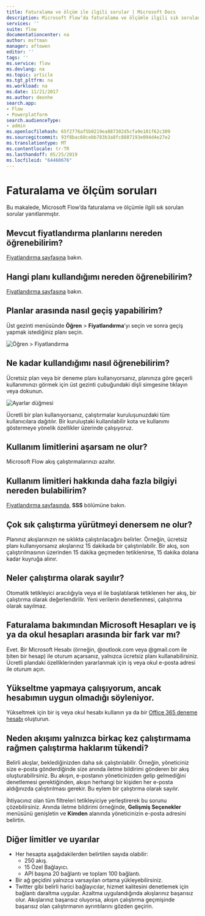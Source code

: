 ```yaml
---
title: Faturalama ve ölçüm ile ilgili sorular | Microsoft Docs
description: Microsoft Flow’da faturalama ve ölçümle ilgili sık sorulan soruların yanıtları
services: ''
suite: flow
documentationcenter: na
author: msftman
manager: aftowen
editor: ''
tags: ''
ms.service: flow
ms.devlang: na
ms.topic: article
ms.tgt_pltfrm: na
ms.workload: na
ms.date: 11/21/2017
ms.author: deonhe
search.app:
- Flow
- Powerplatform
search.audienceType:
- admin
ms.openlocfilehash: 65f2776af5b0219ea887302d5cfa9e101f62c309
ms.sourcegitcommit: 93f8bac60cebb783b3a8fc8887193e094d4e27e2
ms.translationtype: MT
ms.contentlocale: tr-TR
ms.lasthandoff: 05/25/2019
ms.locfileid: "64460676"
---
```

# <a name="billing-and-metering-questions"></a>Faturalama ve ölçüm soruları

Bu makalede, Microsoft Flow’da faturalama ve ölçümle ilgili sık sorulan sorular yanıtlanmıştır.

## <a name="where-can-i-find-out-what-pricing-plans-are-available"></a>Mevcut fiyatlandırma planlarını nereden öğrenebilirim?

[Fiyatlandırma sayfasına](https://flow.microsoft.com/pricing/) bakın.

## <a name="where-can-i-find-out-what-my-plan-is"></a>Hangi planı kullandığımı nereden öğrenebilirim?

[Fiyatlandırma sayfasına](https://flow.microsoft.com/pricing/) bakın.

## <a name="how-do-i-switch-plans"></a>Planlar arasında nasıl geçiş yapabilirim?

Üst gezinti menüsünde **Öğren** > **Fiyatlandırma**’yı seçin ve sonra geçiş yapmak istediğiniz planı seçin.

![Öğren > Fiyatlandırma](./media/billing-questions/learn-pricing.png)

## <a name="how-do-i-know-how-much-ive-used"></a>Ne kadar kullandığımı nasıl öğrenebilirim?

Ücretsiz plan veya bir deneme planı kullanıyorsanız, planınıza göre geçerli kullanımınızı görmek için üst gezinti çubuğundaki dişli simgesine tıklayın veya dokunun. 

![Ayarlar düğmesi](./media/billing-questions/settings.png)

Ücretli bir plan kullanıyorsanız, çalıştırmalar kuruluşunuzdaki tüm kullanıcılara dağıtılır. Bir kuruluştaki kullanılabilir kota ve kullanımı göstermeye yönelik özellikler üzerinde çalışıyoruz.

## <a name="what-happens-if-my-usage-exceeds-the-limits"></a>Kullanım limitlerini aşarsam ne olur?

Microsoft Flow akış çalıştırmalarınızı azaltır.

## <a name="where-can-i-find-more-information-regarding-the-usage-limits"></a>Kullanım limitleri hakkında daha fazla bilgiyi nereden bulabilirim?

[Fiyatlandırma sayfasında](https://flow.microsoft.com/pricing/), **SSS** bölümüne bakın.

## <a name="what-happens-if-i-try-to-execute-runs-too-frequently"></a>Çok sık çalıştırma yürütmeyi denersem ne olur?

Planınız akışlarınızın ne sıklıkta çalıştırılacağını belirler. Örneğin, ücretsiz planı kullanıyorsanız akışlarınız 15 dakikada bir çalıştırılabilir. Bir akış, son çalıştırılmasının üzerinden 15 dakika geçmeden tetiklenirse, 15 dakika dolana kadar kuyruğa alınır.

## <a name="what-counts-as-a-run"></a>Neler çalıştırma olarak sayılır?

Otomatik tetikleyici aracılığıyla veya el ile başlatılarak tetiklenen her akış, bir çalıştırma olarak değerlendirilir. Yeni verilerin denetlenmesi, çalıştırma olarak sayılmaz.

## <a name="are-there-differences-between-microsoft-accounts-and-work-or-school-accounts-for-billing"></a>Faturalama bakımından Microsoft Hesapları ve iş ya da okul hesapları arasında bir fark var mı?

Evet. Bir Microsoft Hesabı (örneğin, @outlook.com veya @gmail.com ile biten bir hesap) ile oturum açarsanız, yalnızca ücretsiz planı kullanabilirsiniz. Ücretli plandaki özelliklerinden yararlanmak için iş veya okul e-posta adresi ile oturum açın.

## <a name="im-trying-to-upgrade-but-im-told-my-account-isnt-eligible"></a>Yükseltme yapmaya çalışıyorum, ancak hesabımın uygun olmadığı söyleniyor.

Yükseltmek için bir iş veya okul hesabı kullanın ya da bir [Office 365 deneme hesabı](https://powerbi.microsoft.com/documentation/powerbi-admin-signing-up-for-power-bi-with-a-new-office-365-trial/) oluşturun.

## <a name="why-did-i-run-out-of-runs-when-my-flow-only-ran-a-few-times"></a>Neden akışımı yalnızca birkaç kez çalıştırmama rağmen çalıştırma haklarım tükendi?

Belirli akışlar, beklediğinizden daha sık çalıştırılabilir. Örneğin, yöneticiniz size e-posta gönderdiğinde size anında iletme bildirimi gönderen bir akış oluşturabilirsiniz. Bu akışın, e-postanın yöneticinizden gelip gelmediğini denetlemesi gerektiğinden, akışın herhangi bir kişiden her e-posta aldığınızda çalıştırılması gerekir. Bu eylem bir çalıştırma olarak sayılır.

İhtiyacınız olan tüm filtreleri tetikleyiciye yerleştirerek bu sorunu çözebilirsiniz. Anında iletme bildirimi örneğinde, **Gelişmiş Seçenekler** menüsünü genişletin ve **Kimden** alanında yöneticinizin e-posta adresini belirtin.

## <a name="other-limits-and-caveats"></a>Diğer limitler ve uyarılar

* Her hesapta aşağıdakilerden belirtilen sayıda olabilir:
  * 250 akış.
  * 15 Özel Bağlayıcı.
  * API başına 20 bağlantı ve toplam 100 bağlantı.
* Bir ağ geçidini yalnızca varsayılan ortama yükleyebilirsiniz.
* Twitter gibi belirli harici bağlayıcılar, hizmet kalitesini denetlemek için bağlantı daraltma uygular. Azaltma uygulandığında akışlarınız başarısız olur. Akışlarınız başarısız oluyorsa, akışın çalıştırma geçmişinde başarısız olan çalıştırmanın ayrıntılarını gözden geçirin.
